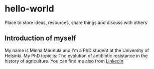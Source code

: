 # hello-world
Place to store ideas, resources, share things and discuss with others
## Introduction of myself
My name is Minna Maunula and I'm a PhD student at the University of Helsinki. My PhD topic is: The evolution of antibiotic resistance in the history of agriculture.
You can find me also from [LinkedIn](https://www.linkedin.com/in/minna-maunula-a63629130/) 
